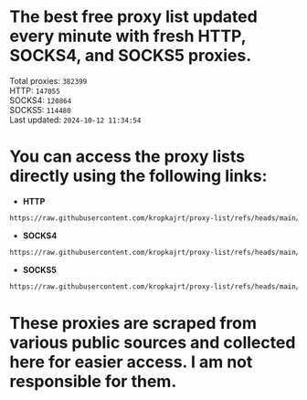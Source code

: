 # The best free proxy list updated every minute with fresh HTTP, SOCKS4, and SOCKS5 proxies.

Total proxies: `382399`  
HTTP: `147055`  
SOCKS4: `120864`  
SOCKS5: `114480`  
Last updated: `2024-10-12 11:34:54`  

# You can access the proxy lists directly using the following links:

- **HTTP**

```bash
https://raw.githubusercontent.com/kropkajrt/proxy-list/refs/heads/main/http.txt
```

- **SOCKS4**

```bash
https://raw.githubusercontent.com/kropkajrt/proxy-list/refs/heads/main/socks4.txt
```

- **SOCKS5**

```bash
https://raw.githubusercontent.com/kropkajrt/proxy-list/refs/heads/main/socks5.txt
```

# These proxies are scraped from various public sources and collected here for easier access. I am not responsible for them.